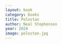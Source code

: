 ```yaml
---
layout: book
category: books
title: Polostan
author: Neal Stephenson
year: 2024
image: polostan.jpg
---
```

